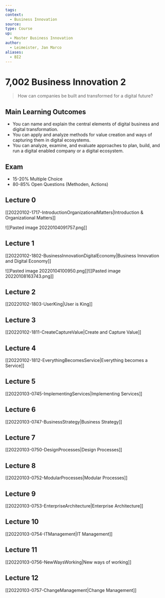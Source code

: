 ```yaml
---
tags: 
context:
  - Business Innovation
source:
type: Course
up:
  - Master Business Innovation
author:
  - Leimeister, Jan Marco
aliases:
  - BI2
---
```


# 7,002 Business Innovation 2

>How can companies be built and transformed for a digital future?

## Main Learning Outcomes

- You can name and explain the central elements of digital business and digital transformation.
- You can apply and analyze methods for value creation and ways of capturing them in digital ecosystems.
- You can analyze, examine, and evaluate approaches to plan, build, and run a digital enabled company or a digital ecosystem.

## Exam

- 15-20% Multiple Choice
- 80-85% Open Questions (Methoden, Actions)

## Lecture 0

[[20220102-1717-IntroductionOrganizationalMatters|Introduction & Organizational Matters]]

![[Pasted image 20220104091757.png]]

## Lecture 1

[[20220102-1802-BusinessInnovationDigitalEconomy|Business Innovation and Digital Economy]]

![[Pasted image 20220104100950.png]]![[Pasted image 20220108163743.png]]

## Lecture 2

[[20220102-1803-UserKing|User is King]]

## Lecture 3

[[20220102-1811-CreateCaptureValue|Create and Capture Value]]

## Lecture 4

[[20220102-1812-EverythingBecomesService|Everything becomes a Service]]

## Lecture 5

[[20220103-0745-ImplementingServices|Implementing Services]]

## Lecture 6

[[20220103-0747-BusinessStrategy|Business Strategy]]

## Lecture 7

[[20220103-0750-DesignProcesses|Design Processes]]

## Lecture 8

[[20220103-0752-ModularProcesses|Modular Processes]]

## Lecture 9

[[20220103-0753-EnterpriseArchitecture|Enterprise Architecture]]

## Lecture 10

[[20220103-0754-ITManagement|IT Management]]

## Lecture 11

[[20220103-0756-NewWaysWorking|New ways of working]]

## Lecture 12

[[20220103-0757-ChangeManagement|Change Management]]
